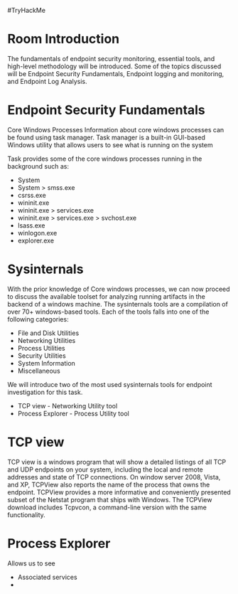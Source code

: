 #TryHackMe 
# Room Introduction
The fundamentals of endpoint security monitoring, essential tools, and high-level methodology will be introduced. Some of the topics discussed will be Endpoint Security Fundamentals, Endpoint logging and monitoring, and Endpoint Log Analysis. 

# Endpoint Security Fundamentals

Core Windows Processes
	Information about core windows processes can be found using task manager. Task manager is a built-in GUI-based Windows utility that allows users to see what is running on the system

Task provides some of the core windows processes running in the background such as:
- System
- System > smss.exe
- csrss.exe
- wininit.exe 
- wininit.exe > services.exe
- wininit.exe > services.exe > svchost.exe
- lsass.exe
- winlogon.exe
- explorer.exe

# Sysinternals

With the prior knowledge of Core windows processes, we can now proceed to discuss the available toolset for analyzing running artifacts in the backend of a windows machine. The sysinternals tools are a compilation of over 70+ windows-based tools. Each of the tools falls into one of the following categories:
- File and Disk Utilities
- Networking Utilities
- Process Utilities
- Security Utilities
- System Information
- Miscellaneous

We will introduce two of the most used sysinternals tools for endpoint investigation for this task. 
- TCP view - Networking Utility tool
- Process Explorer - Process Utility tool 

# TCP view
TCP view is a windows program that will show a detailed listings of all TCP and UDP endpoints on your system, including the local and remote addresses and state of TCP connections. On window server 2008, Vista, and XP, TCPView also reports the name of the process that owns the endpoint. TCPView provides a more informative and conveniently presented subset of the Netstat program that ships with Windows. The TCPView download includes Tcpvcon, a command-line version with the same functionality.

# Process Explorer
Allows us to see 
- Associated services
- 